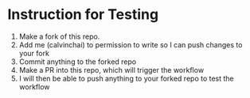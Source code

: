 # Instruction for Testing

1. Make a fork of this repo.
2. Add me (calvinchai) to permission to write so I can push changes to your fork
3. Commit anything to the forked repo
4. Make a PR into this repo, which will trigger the workflow
5. I will then be able to push anything to your forked repo to test the workflow

